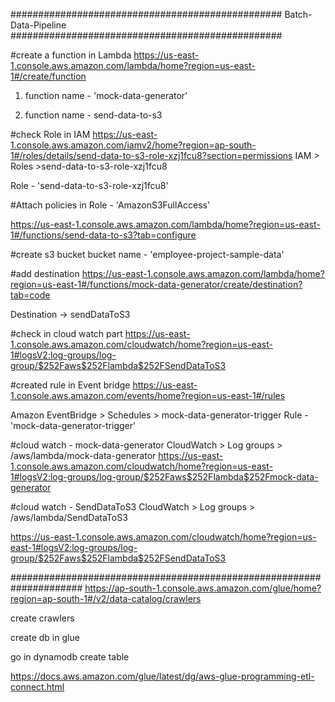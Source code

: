 #################################################
            Batch-Data-Pipeline
#################################################


#create a function in Lambda
https://us-east-1.console.aws.amazon.com/lambda/home?region=us-east-1#/create/function
1. function name - 'mock-data-generator'

2. function name - send-data-to-s3


#check Role in IAM
https://us-east-1.console.aws.amazon.com/iamv2/home?region=ap-south-1#/roles/details/send-data-to-s3-role-xzj1fcu8?section=permissions
IAM > Roles >send-data-to-s3-role-xzj1fcu8

Role - 'send-data-to-s3-role-xzj1fcu8'

#Attach policies in Role -
'AmazonS3FullAccess'



https://us-east-1.console.aws.amazon.com/lambda/home?region=us-east-1#/functions/send-data-to-s3?tab=configure



#create s3 bucket
bucket name - 'employee-project-sample-data'


#add destination
https://us-east-1.console.aws.amazon.com/lambda/home?region=us-east-1#/functions/mock-data-generator/create/destination?tab=code

Destination -> sendDataToS3



#check in cloud watch part
https://us-east-1.console.aws.amazon.com/cloudwatch/home?region=us-east-1#logsV2:log-groups/log-group/$252Faws$252Flambda$252FSendDataToS3




#created rule in Event bridge
https://us-east-1.console.aws.amazon.com/events/home?region=us-east-1#/rules

Amazon EventBridge > Schedules > mock-data-generator-trigger
Rule - 'mock-data-generator-trigger'





#cloud watch - mock-data-generator
CloudWatch > Log groups > /aws/lambda/mock-data-generator 
https://us-east-1.console.aws.amazon.com/cloudwatch/home?region=us-east-1#logsV2:log-groups/log-group/$252Faws$252Flambda$252Fmock-data-generator

#cloud watch - SendDataToS3
CloudWatch > Log groups > /aws/lambda/SendDataToS3 

https://us-east-1.console.aws.amazon.com/cloudwatch/home?region=us-east-1#logsV2:log-groups/log-group/$252Faws$252Flambda$252FSendDataToS3






#####################################################################
https://ap-south-1.console.aws.amazon.com/glue/home?region=ap-south-1#/v2/data-catalog/crawlers

create crawlers


create db in glue


go in dynamodb
create table




https://docs.aws.amazon.com/glue/latest/dg/aws-glue-programming-etl-connect.html